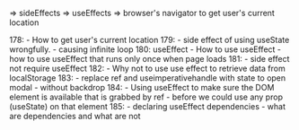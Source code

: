 => sideEffects
=> useEffects
=> browser's navigator to get user's current location

178:
    - How to get user's current location
179: 
    - side effect of using useState wrongfully.
    - causing infinite loop
180: useEffect
    - How to use useEffect
    - how to use useEffect that runs only once when page loads
181: 
    - side effect not require useEffect
182:
    - Why not to use use effect to retrieve data from localStorage
183:
    - replace ref and useimperativehandle with state to open modal
    - without backdrop
184:
    - Using useEffect to make sure the DOM element is available that is grabbed by ref
    - before we could use any prop (useState) on that element
185:
    - declaring useEffect dependencies
    - what are dependencies and what are not

